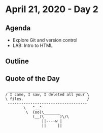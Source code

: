 # April 21, 2020 - Day 2


## Agenda

- Explore Git and version control
- LAB: Intro to HTML

## Outline




## Quote of the Day 

```
 ___________________________________
/ I came, I saw, I deleted all your \
\ files.                            /
 -----------------------------------
        \   ^__^
         \  (oo)\_______
            (__)\       )\/\
                ||----w |
                ||     ||

```